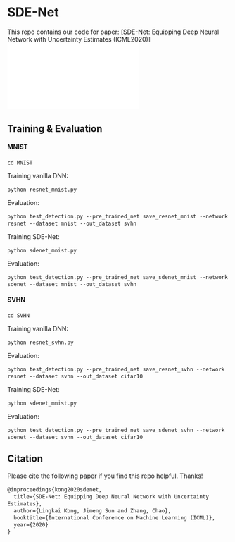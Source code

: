 # SDE-Net
This repo contains our code for paper: [SDE-Net: Equipping Deep Neural Network with Uncertainty Estimates (ICML2020)] 
![SDE-Net](figure/illustration.pdf)


## Training & Evaluation

#### MNIST
```
cd MNIST
```
Training vanilla DNN:
```
python resnet_mnist.py 
```
Evaluation:
```
python test_detection.py --pre_trained_net save_resnet_mnist --network resnet --dataset mnist --out_dataset svhn
```
Training SDE-Net:
```
python sdenet_mnist.py 
```
Evaluation:
```
python test_detection.py --pre_trained_net save_sdenet_mnist --network sdenet --dataset mnist --out_dataset svhn
```

#### SVHN
```
cd SVHN
```
Training vanilla DNN:
```
python resnet_svhn.py 
```
Evaluation:
```
python test_detection.py --pre_trained_net save_resnet_svhn --network resnet --dataset svhn --out_dataset cifar10
```
Training SDE-Net:
```
python sdenet_mnist.py 
```
Evaluation:
```
python test_detection.py --pre_trained_net save_sdenet_svhn --network sdenet --dataset svhn --out_dataset cifar10
```




## Citation

Please cite the following paper if you find this repo helpful. Thanks!
```
@inproceedings{kong2020sdenet,
  title={SDE-Net: Equipping Deep Neural Network with Uncertainty Estimates},
  author={Lingkai Kong, Jimeng Sun and Zhang, Chao},
  booktitle={International Conference on Machine Learning (ICML)},
  year={2020}
}
```